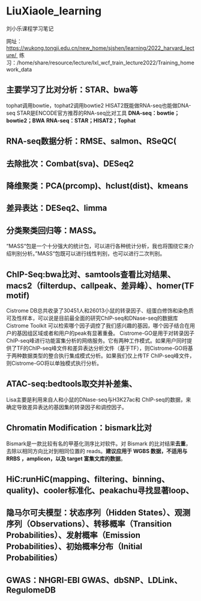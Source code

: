 # LiuXiaole_learning
刘小乐课程学习笔记

网址：https://wukong.tongji.edu.cn/new_home/sjshen/learning/2022_harvard_lecture/ 
练习：/home/share/resource/lecture/lxl_wcf_train_lecture2022/Training_homework_data

## 主要学习了比对分析：STAR、bwa等
tophat调用bowtie，tophat2调用bowtie2
HISAT2既能做RNA-seq也能做DNA-seq
STAR是ENCODE官方推荐的RNA-seq比对工具
**DNA-seq：bowtie；bowtie2；BWA**
**RNA-seq：STAR；HISAT2；Tophat**
## RNA-seq数据分析：RMSE、salmon、RSeQC(
## 去除批次：Combat(sva)、DESeq2
## 降维聚类：PCA(prcomp)、hclust(dist)、kmeans
## 差异表达：DESeq2、limma
## 分类聚类回归等：MASS。
“MASS“包是一个十分强大的统计包，可以进行各种统计分析，我也将围绕它来介绍判别分析。”MASS“包既可以进行线性判别，也可以进行二次判别。
## ChIP-Seq:bwa比对、samtools查看比对结果、macs2（filterdup、callpeak、差异峰）、homer(TF motif)
Cistrome DB总共收录了30451人和26013小鼠的转录因子、组蛋白修饰和染色质可及性样本，可以说是目前最全面的研究ChIP-seq和DNase-seq的数据库
Cistrome Toolkit 可以检索哪个因子调控了我们感兴趣的基因，哪个因子结合在用户的基因组区域或者和用户的peak有显著重叠。
Cistrome-GO是用于对转录因子ChIP-seq峰进行功能富集分析的网络服务。它有两种工作模式。如果用户同时提供了TF的ChIP-seq峰文件和差异表达分析文件（基于TF），则Cistrome-GO将基于两种数据类型的整合执行集成模式分析。如果我们仅上传TF ChIP-seq峰文件，则Cistrome-GO将以单独模式执行分析。
## ATAC-seq:bedtools取交并补差集、
Lisa主要是利用来自人和小鼠的DNase-seq与H3K27ac和 ChIP-seq的数据，来确定导致差异表达的基因集的转录因子和调控因子。
## Chromatin Modification：bismark比对
Bismark是一款比较有名的甲基化测序比对软件。对 Bismark 的比对结果**去重**，去除以相同方向比对到相同位置的 reads。**建议应用于 WGBS 数据，不适用与 RRBS ，amplicon，以及 target 富集文库的数据**。
## HiC:runHiC(mapping、filtering、binning、quality)、cooler标准化、peakachu寻找显著loop、
## 隐马尔可夫模型：状态序列（Hidden States）、观测序列（Observations）、转移概率（Transition Probabilities）、发射概率（Emission Probabilities）、初始概率分布（Initial Probabilities）
## GWAS：NHGRI-EBI GWAS、dbSNP、LDLink、RegulomeDB
